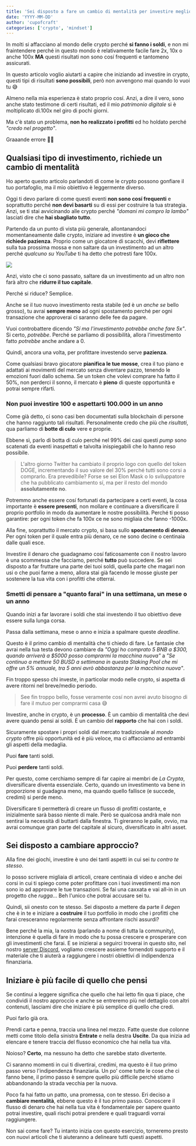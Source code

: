 ```yaml
---
title: 'Sei disposto a fare un cambio di mentalità per investire meglio?'
date: 'YYYY-MM-DD'
author: 'cupofcraft'
categories: ['crypto', 'mindset']
---
```

In molti si affacciano al mondo delle crypto perché **si fanno i soldi**, e non mi fraintendere perché in questo mondo è relativamente facile fare 2x, 10x o anche 100x **MA** questi risultati non sono cosí frequenti e tantomeno assicurati.

In questo articolo voglio aiutarti a capire che iniziando ad investire in crypto, questi tipi di risultati **sono possibili**, però non avvengono mai quando lo vuoi tu 😅

Almeno nella mia esperienza è stato proprio cosí. Anzi, a dire il vero, sono anche stato testimone di certi risultati, ed il mio *patrimonio digitale* si è moltiplicato di.100x nel giro di pochi giorni. 

Ma c'è stato un problema, **non ho realizzato i profitti** ed ho holdato perché *"credo nel progetto"*.

Graaande errore 🤦‍♂️

## Qualsiasi tipo di investimento, richiede un cambio di mentalità
Ho aperto questo articolo parlandoti di come le crypto possono gonfiare il tuo portafoglio, ma  il mio obiettivo è leggermente diverso.

Oggi ti devo parlare di come questi eventi **non sono cosí frequenti** e soprattutto perché **non devi basarti** su di essi per costruire la tua strategia. Anzi, se ti stai avvicinando alle crypto perché *"domani mi compro la lambo"* lasciati dire che **hai sbagliato tutto**.

Partendo da un punto di vista più generale, allontanandoci momentaneamente dalle crypto, iniziare ad investire è **un gioco che richiede pazienza**. Proprio come un giocatore di scacchi, devi **riflettere** sulla tua prossima mossa e non saltare da un investimento ad un altro perché *qualcuno su YouTube* ti ha detto che potresti fare 100x.

![](investi-come-negli-scacchi.jpg)

Anzi, visto che ci sono passato, saltare da un investimento ad un altro non farà altro che **ridurre il tuo capitale**.

Perché si riduce? Semplice. 

Anche se il tuo nuovo investimento resta stabile (ed è un *anche se* bello grosso), tu avrai **sempre meno** ad ogni spostamento perché per ogni transazione che approverai ci saranno delle fee da pagare.

Vuoi controbattere dicendo *"Sí ma l'investimento potrebbe anche fare 5x"*. Si certo, *potrebbe*. Perché se parliamo di possibilità, allora l'investimento fatto *potrebbe* anche andare a 0.

Quindi, ancora una volta, per profittare investendo serve **pazienza**.

Come qualsiasi bravo giocatore **pianifica le tue mosse**, crea il tuo piano e adattati ai movimenti del mercato senza diventare pazzo, tenendo le emozioni fuori dallo schema. Se un token che volevi comprare ha fatto il 50%, non perderci il sonno, il mercato è **pieno** di queste opportunità e potrai sempre rifarti.

### Non puoi investire 100 e aspettarti 100.000 in un anno
Come già detto, ci sono casi ben documentati sulla blockchain di persone che hanno raggiunto tali risultati. Personalmente credo che più che *risultati*, qua parliamo di **botte di culo** vere e proprie.

Ebbene sì, parlo di botta di culo perché nel 99% dei casi questi *pump* sono scatenati da eventi inaspettati e talvolta inispiegabili che lo hanno reso possibile.

> L'altro giorno Twitter ha cambiato il proprio logo con quello del token DOGE, incrementando il suo valore del 30% perché tutti sono corsi a comprarlo. Era prevedibile? Forse se sei Elon Mask o lo sviluppatore che ha pubblicato cambiamento sí, ma per il resto del mondo **assolutamente no**.

Potremmo anche essere cosí fortunati da partecipare a certi eventi, la cosa importante è **essere presenti**, non mollare e continuare a diversificare il proprio portfolio in modo da aumentare le nostre possibilità. Perché ti posso garantire: per ogni token che fa 100x ce ne sono migliaia che fanno -1000x.

Alla fine, soprattutto il mercato crypto, si basa sullo **spostamento di denaro**. Per ogni token per il quale entra più denaro, ce ne sono decine o centinaia dalle quali esce.

Investire il denaro che guadagnamo cosí faticosamente con il nostro lavoro è una scommessa che facciamo, perché **tutto** può succedere. Se sei disposto a far fruttare una parte dei tuoi soldi, quella parte che magari non usi o che puoi farne a meno, allora stai già facendo le mosse giuste per sostenere la tua vita con i profitti che otterrai.

### Smetti di pensare a "quanto farai" in una settimana, un mese o un anno
Quando inizi a far lavorare i soldi che stai investendo il tuo obiettivo deve essere sulla lunga corsa.

Passa dalla settimana, mese o anno e inizia a spalmare queste *deadline*. 

Questo è il primo cambio di mentalità che ti chiedo di fare. Le fantasie che avrai nella tua testa devono cambiare da *"Oggi ho comprato 5 BNB a $300, quando arriverà a $5000 posso comprarmi la macchina nuova"* a *"Se continuo a mettere 50 BUSD a settimana in questa Staking Pool che mi offre un 5% annuale, tra 5 anni avrò abbastanza per la macchina nuova"*.

Fin troppo spesso chi investe, in particolar modo nelle crypto, si aspetta di avere ritorni nel breve/medio periodo.

> See fin troppo bello, fosse veramente cosí non avrei avuto bisogno di fare il mutuo per comprarmi casa 😅

Investire, anche in crypto, è un **processo**. È un cambio di mentalità che devi avere quando pensi ai soldi. È un cambio del **rapporto** che hai con i soldi. 

Sicuramente spostare i propri soldi dal mercato tradizionale al *mondo crypto* offre più opportunità ed è più veloce, ma ci affacciamo ad entrambi gli aspetti della medaglia. 

Puoi **fare** tanti soldi.

Puoi **perdere** tanti soldi.

Per questo, come cerchiamo sempre di far capire ai membri de *La Crypta*, diversificare diventa essenziale. Certo, quando un investimento va bene in proporzione si guadagna meno, ma quando quello fallisce (e succede, credimi) si perde meno.

Diversificare ti permetterà di creare un flusso di profitti costante, e inizialmente sarà basso niente di male. Però se qualcosa andrà male non sentirai la necessità di buttarti dalla finestra. Ti gireranno le palle, ovvio, ma avrai comunque gran parte del capitale al sicuro, diversificato in altri asset.

## Sei disposto a cambiare approccio?
Alla fine dei giochi, investire è uno dei tanti aspetti in cui sei *tu contro te stesso*.

Io posso scrivere migliaia di articoli, creare centinaia di video e anche dei corsi in cui ti spiego come poter profittare con i tuoi investimenti ma non sono io ad approvare le tue transazioni. Se fai una caxxata e vai all-in in un progetto che *rugga*... Beh l'unico che potrai accusare sei tu.

Quindi, sii onesto con te stesso. Sei disposto a mettere da parte il *degen* che è in te e iniziare a **costruire** il tuo portfolio in modo che i profitti che farai cresceranno regolarmente senza affrontare rischi assurdi?

Bene perché la mia, la nostra (parlando a nome di tutta la community), intenzione è quella di fare in modo che tu possa crescere e prosperare con gli investimenti che farai. E se inizierai a seguirci troverai in questo sito, nel nostro [server Discord](https://discord.gg/8RuJQGT8Rb), vogliamo crescere assieme fornendoti supporto e il materiale che ti aiuterà a raggiungere i nostri obiettivi di indipendenza finanziaria.

## Iniziare è più facile di quello che pensi
Se continui a leggere significa che quello che hai letto fin qua ti piace, che condividi il nostro approccio e anche se entreremo più nel dettaglio con altri contenuti, lasciami dire che iniziare è più semplice di quello che credi.

Puoi farlo già ora. 

Prendi carta e penna, traccia una linea nel mezzo. Fatte queste due colonne metti come titolo della sinistra **Entrate** e nella destra **Uscite**. Da qua inizia ad elencare e tenere traccia del flusso economico che hai nella tua vita.

Noioso? **Certo**, ma nessuno ha detto che sarebbe stato divertente. 

Ci saranno momenti in cui ti divertirai, credimi, ma questo è il tuo primo passo verso l'indipendenza finanziaria. Un po' come tutte le cose che ci fanno bene, il primo passo è sempre quello più difficile perché stiamo abbandonando la strada vecchia per la nuova.

Poco fa hai fatto un patto, una promessa, con te stesso. Eri deciso a **cambiare mentalità**, ebbene questo è il tuo primo passo. Conoscere il flusso di denaro che hai nella tua vita è fondamentale per sapere quanto potrai investire, quali rischi potrai prendere e quali traguardi vorrai raggiungere.

Non sai come fare? Tu intanto inizia con questo esercizio, torneremo presto con nuovi articoli che ti aiuteranno a delineare tutti questi aspetti.